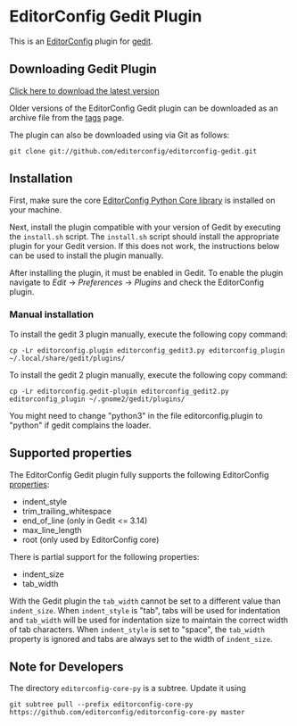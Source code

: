 # EditorConfig Gedit Plugin

This is an [EditorConfig][] plugin for [gedit][].

## Downloading Gedit Plugin

[Click here to download the latest version](https://github.com/editorconfig/editorconfig-gedit/archive/v0.5.3.zip)

Older versions of the EditorConfig Gedit plugin can be downloaded as an archive
file from the [tags][] page.

The plugin can also be downloaded using via Git as follows:

    git clone git://github.com/editorconfig/editorconfig-gedit.git

## Installation

First, make sure the core [EditorConfig Python Core library][] is installed on your
machine.

Next, install the plugin compatible with your version of Gedit by executing the
`install.sh` script.  The `install.sh` script should install the appropriate
plugin for your Gedit version.  If this does not work, the instructions below
can be used to install the plugin manually.

After installing the plugin, it must be enabled in Gedit.  To enable the plugin
navigate to *Edit* -> *Preferences* -> *Plugins* and check the EditorConfig
plugin.

### Manual installation

To install the gedit 3 plugin manually, execute the following copy command:

    cp -Lr editorconfig.plugin editorconfig_gedit3.py editorconfig_plugin ~/.local/share/gedit/plugins/

To install the gedit 2 plugin manually, execute the following copy command:

    cp -Lr editorconfig.gedit-plugin editorconfig_gedit2.py editorconfig_plugin ~/.gnome2/gedit/plugins/

You might need to change "python3" in the file editorconfig.plugin to "python"
if gedit complains the loader.

## Supported properties

The EditorConfig Gedit plugin fully supports the following EditorConfig
[properties][]:

* indent_style
* trim_trailing_whitespace
* end_of_line (only in Gedit <= 3.14)
* max_line_length
* root (only used by EditorConfig core)

There is partial support for the following properties:

* indent_size
* tab_width

With the Gedit plugin the `tab_width` cannot be set to a different value than
`indent_size`.  When `indent_style` is "tab", tabs will be used for indentation
and `tab_width` will be used for indentation size to maintain the correct width
of tab characters.  When `indent_style` is set to "space", the `tab_width`
property is ignored and tabs are always set to the width of `indent_size`.

## Note for Developers

The directory `editorconfig-core-py` is a subtree. Update it using

    git subtree pull --prefix editorconfig-core-py https://github.com/editorconfig/editorconfig-core-py master

[EditorConfig]: https://editorconfig.org/
[EditorConfig Python Core library]: https://github.com/editorconfig/editorconfig-core-py
[gedit]: https://gedit-technology.github.io/apps/gedit/
[properties]: https://editorconfig.org/#supported-properties
[tags]: https://github.com/editorconfig/editorconfig-gedit/tags
[latest]: https://github.com/editorconfig/editorconfig-gedit/archive/v0.5.1.tar.gz
